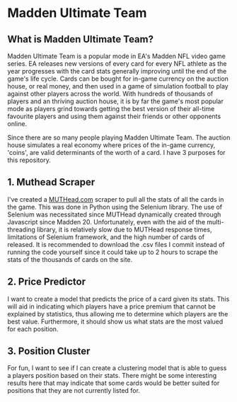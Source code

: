 # Madden Ultimate Team

## What is Madden Ultimate Team?
Madden Ultimate Team is a popular mode in EA's Madden NFL video game series. EA releases new versions of every card for every NFL athlete as the year progresses with the card stats generally improving until the end of the game's life cycle. Cards can be bought for in-game currency on the auction house, or real money, and then used in a game of simulation football to play against other players across the world. With hundreds of thousands of players and an thriving auction house, it is by far the game's most popular mode as players grind towards getting the best version of their all-time favourite players and using them against their friends or other opponents online.

Since there are so many people playing Madden Ultimate Team. The auction house simulates a real economy where prices of the in-game currency, 'coins', are valid determinants of the worth of a card. I have 3 purposes for this repository.

## 1. Muthead Scraper
I've created a [MUTHead.com](https://www.muthead.com/20/players/) scraper to pull all the stats of all the cards in the game. This was done in Python using the Selenium library. The use of Selenium was necessitated since MUTHead dynamically created through Javascript since Madden 20. Unfortunately, even with the aid of the multi-threading library,  it is relatively slow due to MUTHead response times, limitations of Selenium framework, and the high number of cards of released.  It is recommended to download the .csv files I commit instead of running the code yourself since it could take up to 2 hours to scrape the stats of the thousands of cards on the site.

## 2. Price Predictor
I want to create a model that predicts the price of a card given its stats. This will aid in indicating which players have a price premium that cannot be explained by statistics, thus allowing me to determine which players are the best value. Furthermore, it should show us what stats are the most valued for each position.

## 3. Position Cluster
For fun, I want to see if I can create a clustering model that is able to guess a players position based on their stats. There might be some interesting results here that may indicate that some cards would be better suited for positions that they are not currently listed for.

